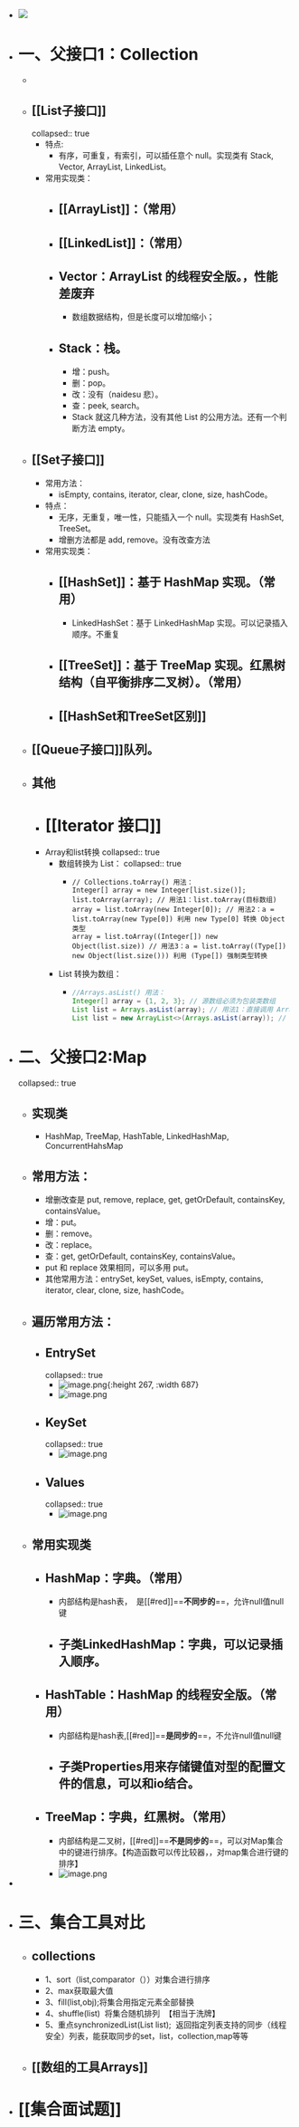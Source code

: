 - ![](https://imgconvert.csdnimg.cn/aHR0cHM6Ly9pbWcyMDE4LmNuYmxvZ3MuY29tL290aGVyLzE0MDgxODMvMjAxOTExLzE0MDgxODMtMjAxOTExMTkxODQxNDk1NTktMTU3MTU5NTY2OC5qcGc?x-oss-process=image/format,png)
- # 一、父接口1：Collection
	-
	- ## [[List子接口]]
	  collapsed:: true
		- 特点:
			- 有序，可重复，有索引，可以插任意个 null。实现类有 Stack, Vector, ArrayList, LinkedList。
		- 常用实现类：
			- ## [[ArrayList]]：（常用）
			- ## [[LinkedList]]：（常用）
			- ## Vector：ArrayList 的线程安全版。，性能差废弃
				- 数组数据结构，但是长度可以增加缩小；
			- ## Stack：栈。
				- 增：push。
				- 删：pop。
				- 改：没有（naidesu 悲）。
				- 查：peek, search。
				- Stack 就这几种方法，没有其他 List 的公用方法。还有一个判断方法 empty。
	- ## [[Set子接口]]
		- 常用方法：
			- isEmpty, contains, iterator, clear, clone, size, hashCode。
		- 特点：
			- 无序，无重复，唯一性，只能插入一个 null。实现类有 HashSet, TreeSet。
			- 增删方法都是 add, remove。没有改查方法
		- 常用实现类：
			- ## [[HashSet]]：基于 HashMap 实现。（常用）
				- LinkedHashSet：基于 LinkedHashMap 实现。可以记录插入顺序。不重复
			- ## [[TreeSet]]：基于 TreeMap 实现。红黑树结构（自平衡排序二叉树）。（常用）
			- ## [[HashSet和TreeSet区别]]
	- ## [[Queue子接口]]队列。
	- ##  其他
		- # [[Iterator 接口]]
		- Array和list转换
		  collapsed:: true
			- 数组转换为 List：
			  collapsed:: true
				- ```
				  // Collections.toArray() 用法：
				  Integer[] array = new Integer[list.size()];
				  list.toArray(array); // 用法1：list.toArray(目标数组)
				  array = list.toArray(new Integer[0]); // 用法2：a = list.toArray(new Type[0]) 利用 new Type[0] 转换 Object 类型
				  array = list.toArray((Integer[]) new Object(list.size)) // 用法3：a = list.toArray((Type[]) new Object(list.size())) 利用 (Type[]) 强制类型转换
				  
				  ```
			- List 转换为数组：
				- ```java
				  //Arrays.asList() 用法：
				  Integer[] array = {1, 2, 3}; // 源数组必须为包装类数组
				  List list = Arrays.asList(array); // 用法1：直接调用 Arrays.asList()
				  List list = new ArrayList<>(Arrays.asList(array)); // 用法2：利用 new Type<>() 修改 Arrays.asList 的类型
				  
				  ```
- # 二、父接口2:Map
  collapsed:: true
	- ## 实现类
		- HashMap, TreeMap, HashTable, LinkedHashMap, ConcurrentHahsMap
	- ## 常用方法：
		- 增删改查是 put, remove, replace, get, getOrDefault, containsKey, containsValue。
		- 增：put。
		- 删：remove。
		- 改：replace。
		- 查：get, getOrDefault, containsKey, containsValue。
		- put 和 replace 效果相同，可以多用 put。
		- 其他常用方法：entrySet, keySet, values, isEmpty, contains, iterator, clear, clone, size, hashCode。
	- ## 遍历常用方法：
		- ## EntrySet
		  collapsed:: true
			- ![image.png](../assets/image_1685764736220_0.png){:height 267, :width 687}
			- ![image.png](../assets/image_1685764745451_0.png)
		- ## KeySet
		  collapsed:: true
			- ![image.png](../assets/image_1685764665861_0.png)
		- ## Values
		  collapsed:: true
			- ![image.png](../assets/image_1685764693450_0.png)
	- ## 常用实现类
		- ## HashMap：字典。（常用）
			- 内部结构是hash表，  是[[#red]]==**不同步的**==，允许null值null键
			- ## 子类LinkedHashMap：字典，可以记录插入顺序。
		- ## HashTable：HashMap 的线程安全版。（常用）
			- 内部结构是hash表,[[#red]]==**是同步的**==，不允许null值null键
			- ## 子类Properties用来存储键值对型的配置文件的信息，可以和io结合。
		- ## TreeMap：字典，红黑树。（常用）
			- 内部结构是二叉树，[[#red]]==**不是同步的**==，可以对Map集合中的键进行排序。【构造函数可以传比较器，，对map集合进行键的排序】
			- ![image.png](../assets/image_1685765128931_0.png)
-
- # 三、集合工具对比
	- ## collections
		- 1、sort（list,comparator（））对集合进行排序
		- 2、max获取最大值
		- 3、fill(list,obj);将集合用指定元素全部替换
		- 4、shuffle(list)  将集合随机排列  【相当于洗牌】
		- 5、重点synchronizedList(List<T> list);  返回指定列表支持的同步（线程安全）列表，能获取同步的set，list，collection,map等等
	- ## [[数组的工具Arrays]]
- # [[集合面试题]]